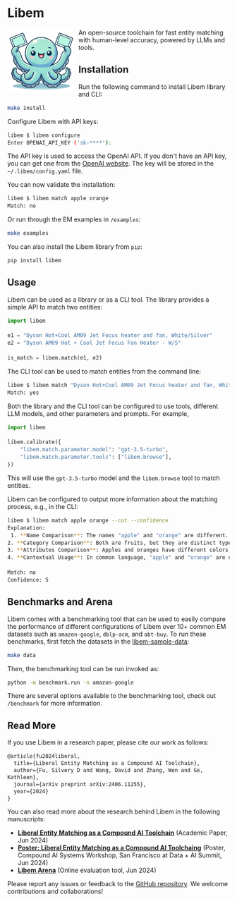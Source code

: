 # Libem

<img src="./docs/libem.png" alt="libem" style="float: left; margin-right: 10px; width: 30%;" />

An open-source toolchain for fast entity matching with human-level accuracy, powered by LLMs and tools.

## Installation

Run the following command to install Libem library and CLI:

```bash
make install
```

Configure Libem with API keys:

```bash
libem $ libem configure
Enter OPENAI_API_KEY ('sk-****'):
```
The API key is used to access the OpenAI API. If you don't have an API key, you can get one from the [OpenAI website](https://platform.openai.com/). The key will be stored in the `~/.libem/config.yaml` file.

You can now validate the installation:

```bash
libem $ libem match apple orange
Match: no
```

Or run through the EM examples in `/examples`:
```bash
make examples
```

You can also install the Libem library from `pip`:

```bash
pip install libem
```

## Usage

Libem can be used as a library or as a CLI tool. The library provides a simple API to match two entities:

```python
import libem

e1 = "Dyson Hot+Cool AM09 Jet Focus heater and fan, White/Silver"
e2 = "Dyson AM09 Hot + Cool Jet Focus Fan Heater - W/S"

is_match = libem.match(e1, e2)
```

The CLI tool can be used to match entities from the command line:

```bash
libem $ libem match "Dyson Hot+Cool AM09 Jet Focus heater and fan, White/Silver" "Dyson AM09 Hot + Cool Jet Focus Fan Heater - W/S"
Match: yes
```

Both the library and the CLI tool can be configured to use tools, different LLM models, and other parameters and prompts. For example,

```python
import libem

libem.calibrate({
    "libem.match.parameter.model": "gpt-3.5-turbo",
    "libem.match.parameter.tools": ["libem.browse"],
})
```

This will use the `gpt-3.5-turbo` model and the `libem.browse` tool to match entities.

Libem can be configured to output more information about the matching process, e.g., in the CLI:

```bash 
libem $ libem match apple orange --cot --confidence
Explanation:
 1. **Name Comparison**: The names "apple" and "orange" are different.
2. **Category Comparison**: Both are fruits, but they are distinct types of fruits.
3. **Attributes Comparison**: Apples and oranges have different colors, tastes, and nutritional profiles.
4. **Contextual Usage**: In common language, "apple" and "orange" are used to refer to different fruits.

Match: no
Confidence: 5
```

## Benchmarks and Arena

Libem comes with a benchmarking tool that can be used to easily compare the performance of different configurations of Libem over 10+ common EM datasets such as `amazon-google`, `dblp-acm`, and `abt-buy`. To run these benchmarks, first fetch the datasets in the [libem-sample-data](https://github.com/abcsys/libem-sample-data):

```bash
make data
```

Then, the benchmarking tool can be run invoked as:

```bash
python -m benchmark.run -n amazon-google
```

There are several options available to the benchmarking tool, check out `/benchmark` for more information.

## Read More

If you use Libem in a research paper, please cite our work as follows:

```
@article{fu2024liberal,
  title={Liberal Entity Matching as a Compound AI Toolchain},
  author={Fu, Silvery D and Wang, David and Zhang, Wen and Ge, Kathleen},
  journal={arXiv preprint arXiv:2406.11255},
  year={2024}
}
```

You can also read more about the research behind Libem in the following manuscripts:

* [**Liberal Entity Matching as a Compound AI Toolchain**](https://arxiv.org/abs/2406.11255) (Academic Paper, Jun 2024) 
* [**Poster: Liberal Entity Matching as a Compound AI Toolchaing**](https://github.com/abcsys/public/blob/main/data-ai-summit-24/libem-poster.pdf) (Poster, Compound AI Systems Workshop, San Francisco at Data + AI Summit, Jun 2024) 
* [**Libem Arena**](http://arena.libem.org/) (Online evaluation tool, Jun 2024)

Please report any issues or feedback to the [GitHub repository](libem.org). We welcome contributions and collaborations!